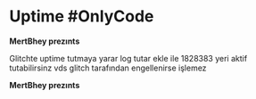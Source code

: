 # Uptime #OnlyCode

**MertBhey prezınts**

Glitchte uptime tutmaya yarar
log tutar
ekle ile 1828383 yeri aktif tutabilirsinz
vds glitch tarafından engellenirse işlemez

**MertBhey prezınts**
